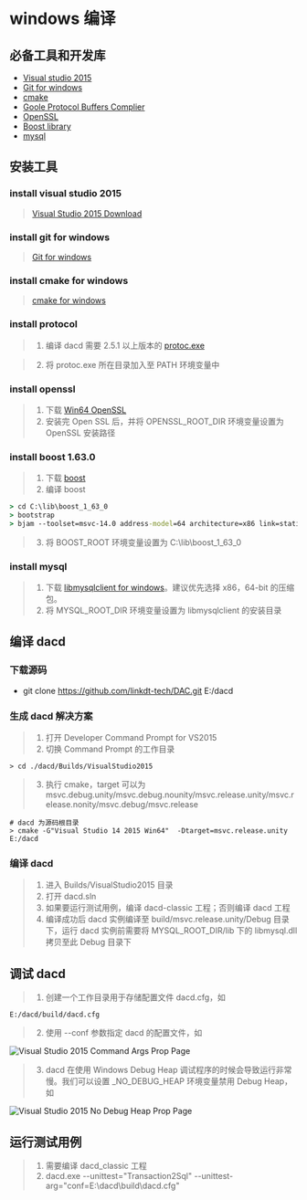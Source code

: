 # windows 编译 
## 必备工具和开发库
- [Visual studio 2015](README.md#install-visual-studio-2015)
- [Git for windows](README.md#install-git-for-windows)
- [cmake](README.md#install-cmake-for-windows)
- [Goole Protocol Buffers Complier](README.md#install-protocol)
- [OpenSSL](README.md#install-openssl)
- [Boost library](README.md#install-boost)
- [mysql](README.md#install-mysql)

## 安装工具
### install visual studio 2015
> [Visual Studio 2015 Download](https://www.visualstudio.com/downloads/download-visual-studio-vs) 

### install git for windows
> [Git for windows](https://git-scm.com/downloads)

### install cmake for windows
> [cmake for windows](https://cmake.org/download/)

### install protocol
> 1. 编译 dacd 需要 2.5.1 以上版本的 [protoc.exe](https://ripple.github.io/Downloads/protoc/2.5.1/protoc.exe)

> 2. 将 protoc.exe 所在目录加入至 PATH 环境变量中

### install openssl
> 1. 下载 [Win64 OpenSSL](http://slproweb.com/products/Win32OpenSSL.html)
> 2. 安装完 Open SSL 后，并将 OPENSSL_ROOT_DIR 环境变量设置为 OpenSSL 安装路径

### install boost 1.63.0
> 1. 下载 [boost](http://www.boost.org/users/news/)
> 2. 编译 boost
```cmd
> cd C:\lib\boost_1_63_0
> bootstrap
> bjam --toolset=msvc-14.0 address-model=64 architecture=x86 link=static threading=multi runtime-link=shared,static stage --stagedir=stage64
```
> 3. 将 BOOST_ROOT 环境变量设置为 C:\lib\boost_1_63_0

### install mysql
> 1. 下载 [libmysqlclient for windows](https://dev.mysql.com/downloads/connector/c/)。建议优先选择 x86，64-bit 的压缩包。
> 2. 将 MYSQL_ROOT_DIR 环境变量设置为 libmysqlclient 的安装目录

## 编译 dacd
### 下载源码
- git clone https://github.com/linkdt-tech/DAC.git E:/dacd

### 生成 dacd 解决方案
> 1. 打开 Developer Command Prompt for VS2015
> 2. 切换 Command Prompt 的工作目录
```
> cd ./dacd/Builds/VisualStudio2015
```

> 3. 执行 cmake，target 可以为 msvc.debug.unity/msvc.debug.nounity/msvc.release.unity/msvc.release.nonity/msvc.debug/msvc.release

```
# dacd 为源码根目录
> cmake -G"Visual Studio 14 2015 Win64"  -Dtarget=msvc.release.unity E:/dacd
```

### 编译 dacd
> 1. 进入 Builds/VisualStudio2015 目录
> 2. 打开 dacd.sln
> 3. 如果要运行测试用例，编译 dacd-classic 工程；否则编译 dacd 工程
> 4. 编译成功后 dacd 实例编译至 build/msvc.release.unity/Debug 目录下，运行 dacd 实例前需要将 MYSQL_ROOT_DIR/lib 下的 libmysql.dll 拷贝至此 Debug 目录下

## 调试 dacd
> 1. 创建一个工作目录用于存储配置文件 dacd.cfg，如
```
E:/dacd/build/dacd.cfg
```
> 2. 使用 --conf 参数指定 dacd 的配置文件，如

![Visual Studio 2015 Command Args Prop Page](images/VSCommandArgsPropPage.png)

> 3. dacd 在使用 Windows Debug Heap 调试程序的时候会导致运行非常慢。我们可以设置 _NO_DEBUG_HEAP 环境变量禁用 Debug Heap，如

![Visual Studio 2015 No Debug Heap Prop Page](images/NoDebugHeapPropPage.png)

## 运行测试用例
> 1. 需要编译 dacd_classic 工程
> 2. dacd.exe --unittest="Transaction2Sql" --unittest-arg="conf=E:\dacd\build\dacd.cfg"
